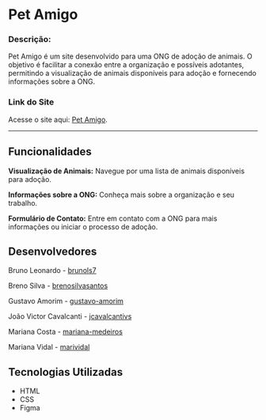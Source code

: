 # Pet Amigo

<h3>Descrição:</h3>
<p>Pet Amigo é um site desenvolvido para uma ONG de adoção de animais. O objetivo é facilitar a conexão entre a organização e possíveis adotantes, permitindo a visualização de animais disponíveis para adoção e fornecendo informações sobre a ONG.</p>

<h3>Link do Site</h3>
<p> Acesse o site aqui: <a href="https://www.google.com" target="_blank" style="text-decoration: underline">Pet Amigo</a>.</p>

----

## Funcionalidades
<p><b>Visualização de Animais:</b> Navegue por uma lista de animais disponíveis para adoção.</p>
<p><b>Informações sobre a ONG:</b> Conheça mais sobre a organização e seu trabalho.</p>
<p><b>Formulário de Contato:</b> Entre em contato com a ONG para mais informações ou iniciar o processo de adoção.</p>

## Desenvolvedores
<p>Bruno Leonardo - <a href="https://www.linkedin.com/in/brunols7" target="_blank" style="text-decoration: underline">brunols7</a></p>
<p>Breno Silva - <a href="https://www.linkedin.com/in/brenosilvasantos" target="_blank" style="text-decoration: underline">brenosilvasantos</a></p>
<p>Gustavo Amorim - <a href="https://www.linkedin.com/in/gustavo-amorim-5194951a9" target="_blank" style="text-decoration: underline">gustavo-amorim</a></p>
<p>João Victor Cavalcanti - <a href="https://www.linkedin.com/in/jcavalcantivs" target="_blank" style="text-decoration: underline">jcavalcantivs</a></p>
<p>Mariana Costa - <a href="https://www.linkedin.com/in/mariana-medeiros-731474223" target="_blank" style="text-decoration: underline">mariana-medeiros</a></p>
<p>Mariana Vidal - <a href="https://www.linkedin.com/in/marividal" target="_blank" style="text-decoration: underline">marividal</a></p>

## Tecnologias Utilizadas
- HTML
- CSS
- Figma
